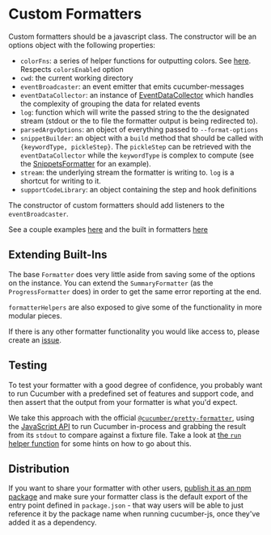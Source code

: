 # Custom Formatters

Custom formatters should be a javascript class. The constructor will be an options object with the following properties:

* `colorFns`: a series of helper functions for outputting colors. See [here](/src/formatter/get_color_fns.ts). Respects `colorsEnabled` option
* `cwd`: the current working directory
* `eventBroadcaster`: an event emitter that emits cucumber-messages
* `eventDataCollector`: an instance of [EventDataCollector](/src/formatter/helpers/event_data_collector.ts) which handles the complexity of grouping the data for related events
* `log`: function which will write the passed string to the the designated stream (stdout or the to file the formatter output is being redirected to).
* `parsedArgvOptions`: an object of everything passed to `--format-options`
* `snippetBuilder`: an object with a `build` method that should be called with `{keywordType, pickleStep}`. The `pickleStep` can be retrieved with the `eventDataCollector` while the `keywordType` is complex to compute (see the [SnippetsFormatter](/src/formatter/snippets_formatter.ts) for an example).
* `stream`: the underlying stream the formatter is writing to. `log` is a shortcut for writing to it.
* `supportCodeLibrary`: an object containing the step and hook definitions

The constructor of custom formatters should add listeners to the `eventBroadcaster`.

See a couple examples [here](/features/custom_formatter.feature) and the built in formatters [here](/src/formatter)

## Extending Built-Ins

The base `Formatter` does very little aside from saving some of the options on the instance. You can extend the `SummaryFormatter` (as the `ProgressFormatter` does) in order to get the same error reporting at the end.

`formatterHelpers` are also exposed to give some of the functionality in more modular pieces.

If there is any other formatter functionality you would like access to, please create an [issue](https://github.com/cucumber/cucumber-js).

## Testing

To test your formatter with a good degree of confidence, you probably want to run Cucumber with a predefined set of features and support code, and then assert that the output from your formatter is what you'd expect.

We take this approach with the official [`@cucumber/pretty-formatter`](https://github.com/cucumber/cucumber-js-pretty-formatter), using the [JavaScript API](./javascript_api.md) to run Cucumber in-process and grabbing the result from its `stdout` to compare against a fixture file. Take a look at [the `run`  helper function](https://github.com/cucumber/cucumber-js-pretty-formatter/blob/main/test/exec.ts#L19) for some hints on how to go about this.

## Distribution

If you want to share your formatter with other users, [publish it as an npm package](https://docs.npmjs.com/packages-and-modules/contributing-packages-to-the-registry) and make sure your formatter class is the default export of the entry point defined in `package.json` - that way users will be able to just reference it by the package name when running cucumber-js, once they've added it as a dependency.
